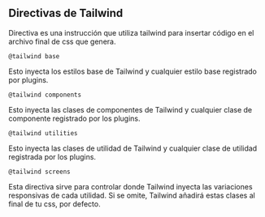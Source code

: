 ## Directivas de Tailwind
Directiva es una instrucción que utiliza tailwind para insertar código en el archivo final de css que genera.

```
@tailwind base
```
Esto inyecta los estilos base de Tailwind y cualquier estilo base registrado por plugins.

```
@tailwind components
```
Esto inyecta las clases de componentes de Tailwind y cualquier clase de componente registrado por los plugins.
```
@tailwind utilities
```
Esto inyecta las clases de utilidad de Tailwind y cualquier clase de utilidad registrada por los plugins.
```
@tailwind screens
```
Esta directiva sirve para controlar donde Tailwind inyecta las variaciones responsivas de cada utilidad. Si se omite, Tailwind añadirá estas clases al final de tu css, por defecto.
